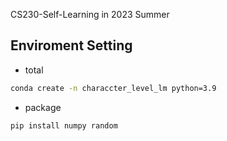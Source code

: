 CS230-Self-Learning in 2023 Summer

## Enviroment Setting
- total
```bash
conda create -n characcter_level_lm python=3.9
```
- package
```bash
pip install numpy random
```
